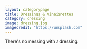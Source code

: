 ```yaml
---
layout: categorypage
title: Dressings & Vinaigrettes
category: dressing
image: dressing.jpg
imagecredit: "https://unsplash.com"
---
```

There's no messing with a dressing.